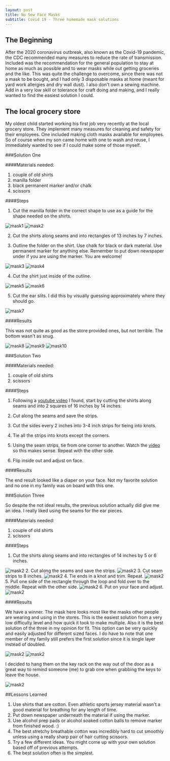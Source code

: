 ```yaml
---
layout: post
title: No Sew Face Masks
subtitle: Covid 19 - Three homemade mask solutions
---
```


## The Beginning

After the 2020 coronavirus outbreak, also known as the Covid-19 pandemic, the CDC recommended many measures to reduce the rate of transmission. Included was the recommendation for the general population to stay at home as much as possible and to wear masks while out getting groceries and the like. This was quite the challenge to overcome, since there was not a mask to be bought, and I had only 3 disposable masks at home (meant for yard work allergies and dry wall dust). I also don't own a sewing machine. Add in a very low skill or tolerance for craft doing and making, and I really wanted to find the easiest solution I could.

## The local grocery store

My oldest child started working his first job very recently at the local grocery store. They implement many measures for cleaning and safety for their employees. One included making cloth masks available for employees. So of course when my son came home with one to wash and reuse, I immediately wanted to see if I could make some of those myself.

###Solution One

####Materials needed: 
1. couple of old shirts
2. manilla folder
3. black permanent marker and/or chalk
4. scissors

####Steps
1. Cut the manilla folder in the correct shape to use as a guide for the shape needed on the shirts.

<img src="https://BecWagner.github.io/img/mask1.png" alt="mask1">
<img src="https://BecWagner.github.io/img/mask2.png" alt="mask2">

2. Cut the shirts along seams and into rectangles of 13 inches by 7 inches.

3. Outline the folder on the shirt. Use chalk for black or dark material. Use permanent marker for anything else. Remember to put down newspaper under if you are using the marker. You are welcome!

<img src="https://BecWagner.github.io/img/mask3.png" alt="mask3">
<img src="https://BecWagner.github.io/img/mask4.png" alt="mask4">

4. Cut the shirt just inside of the outline.

<img src="https://BecWagner.github.io/img/mask5.png" alt="mask5">
<img src="https://BecWagner.github.io/img/mask6.png" alt="mask6">

5. Cut the ear slits. I did this by visually guessing approximately where they should go.

<img src="https://BecWagner.github.io/img/mask7.png" alt="mask7">

####Results

This was not quite as good as the store provided ones, but not terrible. The bottom wasn't as snug.

<img src="https://BecWagner.github.io/img/mask8.png" alt="mask8">
<img src="https://BecWagner.github.io/img/mask9.png" alt="mask9">
<img src="https://BecWagner.github.io/img/mask10.png" alt="mask10">

###Solution Two

####Materials needed: 
1. couple of old shirts
2. scissors

####Steps
1. Following a [youtube video](https://www.youtube.com/watch?v=VqHHViHKfrg) I found, start by cutting the shirts along seams and into 2 squares of 16 inches by 14 inches.

2. Cut along the seams and save the strips.

3. Cut the sides every 2 inches into 3-4 inch strips for tieing into knots.

4. Tie all the strips into knots except the corners.

5. Using the seam strips, tie from one corner to another. Watch the [video](https://www.youtube.com/watch?v=VqHHViHKfrg) so this makes sense. Repeat with the other side.

7. Flip inside out and adjust on face.

####Results

The end result looked like a diaper on your face. Not my favorite solution and no one in my family was on board with this one.

###Solution Three

So despite the not ideal results, the previous solution actually did give me an idea. I really liked using the seams for the ear pieces.

####Materials needed: 
1. couple of old shirts
2. scissors

####Steps
1. Cut the shirts along seams and into rectangles of 14 inches by 5 or 6 inches.
<img src="https://BecWagner.github.io/img/mask2.png" alt="mask2">
2. Cut along the seams and save the strips.
<img src="https://BecWagner.github.io/img/mask2.png" alt="mask2">
3. Cut seam strips to 8 inches.
<img src="https://BecWagner.github.io/img/mask2.png" alt="mask2">
4. Tie ends in a knot and trim. Repeat.
<img src="https://BecWagner.github.io/img/mask2.png" alt="mask2">
5. Pull one side of the rectangle through the loop and fold over to the middle. Repeat with the other side.
<img src="https://BecWagner.github.io/img/mask2.png" alt="mask2">
6. Put on your face and adjust.
<img src="https://BecWagner.github.io/img/mask2.png" alt="mask2">

####Results

We have a winner. The mask here looks most like the masks other people are wearing and using in the stores. This is the easiest solution from a very low difficulty level and how quick it took to make multiple. Also it is the best solution of the three in my opinion for fit. This option can be very quickly and easily adjusted for different sized faces. I do have to note that one member of my family still prefers the first solution since it is single layer instead of doubled.

<img src="https://BecWagner.github.io/img/mask2.png" alt="mask2">
<img src="https://BecWagner.github.io/img/mask2.png" alt="mask2">

I decided to hang them on the key rack on the way out of the door as a great way to remind someone (me) to grab one when grabbing the keys to leave the house.

<img src="https://BecWagner.github.io/img/mask2.png" alt="mask2">

##Lessons Learned

1. Use shirts that are cotton. Even athletic sports jersey material wasn't a good material for breathing for any length of time.
2. Put down newspaper underneath the material if using the marker.
3. Use alcohol prep pads or alcohol soaked cotton balls to remove marker from finished wood. :)
4. The best stretchy breathable cotton was incredibly hard to cut smoothly unless using a really sharp pair of hair cutting scissors.
5. Try a few different ideas. You might come up with your own solution based off of previous attempts.
6. The best solution often is the simplest.
